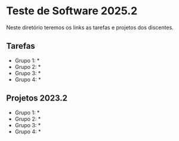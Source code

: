 # Teste de Software 2025.2

Neste diretório teremos os links as tarefas e projetos dos discentes.

## Tarefas

* Grupo 1:
  *
* Grupo 2:
  *
* Grupo 3:
  *
* Grupo 4:
  *

## Projetos 2023.2

* Grupo 1:
  *
* Grupo 2:
  *
* Grupo 3:
  *
* Grupo 4:
  *

